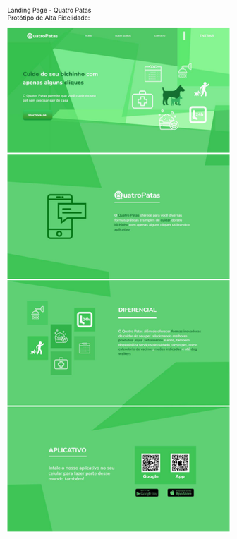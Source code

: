 Landing Page - Quatro Patas
</br>
Protótipo de Alta Fidelidade: 

![](./src/assets/01.jpg)
![](./src/assets/02.jpg)
![](./src/assets/03.jpg)
![](./src/assets/04.jpg)
